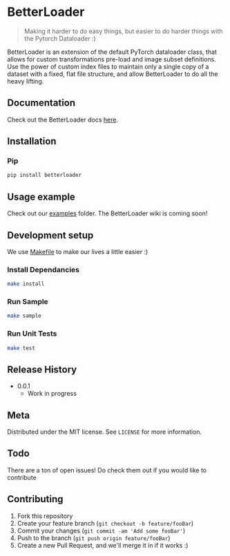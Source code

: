 # BetterLoader
> Making it harder to do easy things, but easier to do harder things with the Pytorch Dataloader :)

BetterLoader is an extension of the default PyTorch dataloader class, that allows for custom transformations pre-load and image subset definitions. Use the power of custom index files to maintain only a single copy of a dataset with a fixed, flat file structure, and allow BetterLoader to do all the heavy lifting.

## Documentation
Check out the BetterLoader docs [here](https://betterloader.readthedocs.io/).

## Installation

### Pip
```sh
pip install betterloader
```

## Usage example
Check out our <a href="./examples">examples</a> folder. The BetterLoader wiki is coming soon!

## Development setup

We use <a href="https://opensource.com/article/18/8/what-how-makefile">Makefile</a> to make our lives a little easier :)
### Install Dependancies
```sh
make install
```
### Run Sample
```sh
make sample
```
### Run Unit Tests
```sh
make test
```

## Release History
* 0.0.1
    * Work in progress

## Meta
Distributed under the MIT license. See ``LICENSE`` for more information.

## Todo
There are a ton of open issues! Do check them out if you would like to contribute

## Contributing
1. Fork this repository
2. Create your feature branch (`git checkout -b feature/fooBar`)
3. Commit your changes (`git commit -am 'Add some fooBar'`)
4. Push to the branch (`git push origin feature/fooBar`)
5. Create a new Pull Request, and we'll merge it in if it works :)
